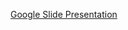 
[Google Slide Presentation](https://docs.google.com/presentation/d/1eCb_k4uHUj_Y832rZDPsU4F-sNaVqQMb_o_ZFC2EpKg/edit#slide=id.g31db22b9a1a_0_413)

